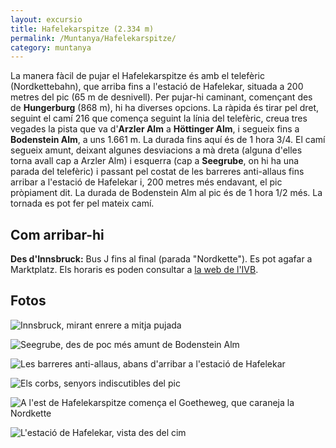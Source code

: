 ```yaml
---
layout: excursio
title: Hafelekarspitze (2.334 m)
permalink: /Muntanya/Hafelekarspitze/
category: muntanya
---
```


La manera fàcil de pujar el Hafelekarspitze és amb el telefèric
(Nordkettebahn), que arriba fins a l'estació de Hafelekar, situada a 200
metres del pic (65 m de desnivell). Per pujar-hi caminant, començant des de
**Hungerburg** (868 m), hi ha diverses opcions. La ràpida és tirar pel dret,
seguint el camí 216 que comença seguint la línia del telefèric, creua tres
vegades la pista que va d'**Arzler Alm** a **Höttinger Alm**, i segueix fins a
**Bodenstein Alm**, a uns 1.661 m. La durada fins aquí és de 1 hora 3/4. El camí
segueix amunt, deixant algunes desviacions a mà dreta (alguna d'elles torna
avall cap a Arzler Alm) i esquerra (cap a **Seegrube**, on hi ha una parada del
telefèric) i passant pel costat de les barreres anti-allaus fins arribar a
l'estació de Hafelekar i, 200 metres més endavant, el pic pròpiament dit. La
durada de Bodenstein Alm al pic és de 1 hora 1/2 més. La tornada es pot fer
pel mateix camí.

## Com arribar-hi

**Des d'Innsbruck:** Bus J fins al final (parada "Nordkette"). Es pot agafar a
Marktplatz. Els horaris es poden consultar a [la web de l'IVB](http://www.ivb.at).

## Fotos

![Innsbruck, mirant enrere a mitja pujada]({{site.baseurl}}/images/hafelekar_innsbruck.jpg "Innsbruck")

![Seegrube, des de poc més amunt de Bodenstein Alm]({{site.baseurl}}/images/hafelekar_seegrube.jpg "Seegrube")

![Les barreres anti-allaus, abans d'arribar a l'estació de Hafelekar]({{site.baseurl}}/images/hafelekar_antiallaus.jpg "Barreres anti-allaus")

![Els corbs, senyors indiscutibles del pic]({{site.baseurl}}/images/hafelekar_corb.jpg "Els corbs")

![A l'est de Hafelekarspitze comença el Goetheweg, que caraneja la Nordkette]({{site.baseurl}}/images/hafelekar_goetheweg.jpg "Goetheweg")

![L'estació de Hafelekar, vista des del cim]({{site.baseurl}}/images/hafelekar_bergstation.jpg "Hafelekar Bergstation")
